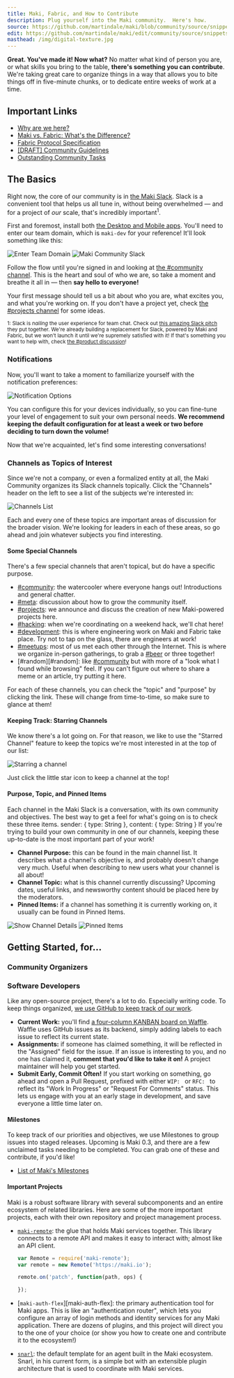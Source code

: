```yaml
---
title: Maki, Fabric, and How to Contribute
description: Plug yourself into the Maki community.  Here's how.
source: https://github.com/martindale/maki/blob/community/source/snippets/introduction.md
edit: https://github.com/martindale/maki/edit/community/source/snippets/introduction.md
masthead: /img/digital-texture.jpg
---
```


**Great.  You've made it! Now what?**  No matter what kind of person you are, or
what skills you bring to the table, **there's something you can contribute**.
We're taking great care to organize things in a way that allows you to bite
things off in five-minute chunks, or to dedicate entire weeks of work at a time. 

## Important Links
- [Why are we here?][why-are-we-here]
- [Maki vs. Fabric: What's the Difference?][maki-vs-fabric]
- [Fabric Protocol Specification][fabric-protocol]
- [[DRAFT] Community Guidelines][community-guidelines]
- [Outstanding Community Tasks][outstanding-tasks]

## The Basics
Right now, the core of our community is in [the Maki Slack][chat].  Slack is a
convenient tool that helps us all tune in, without being overwhelmed — and for a
project of _our_ scale, that's incredibly important<sup>1</sup>.

First and foremost, install both [the Desktop and Mobile apps][slack-apps].
You'll need to enter our team domain, which is `maki-dev` for your reference!
It'll look something like this:

![Enter Team Domain](http://i.imgur.com/2IOfy31.png) ![Maki Community Slack](http://i.imgur.com/fHuhMvW.png)

Follow the flow until you're signed in and looking at [the #community
channel][#community].  This is the heart and soul of who we are, so take a
moment and breathe it all in — then **say hello to everyone!**

Your first message should tell us a bit about who you are, what excites you, and
what you're working on.  If you don't have a project yet, check [the #projects 
channel][#projects] for some ideas.

<small>1: Slack is _nailing_ the user experience for team chat.  Check out [this
amazing Slack pitch](https://www.youtube.com/watch?v=W8_tGC8pNvI) they put
together.  We're already building a replacement for Slack, powered by Maki and
Fabric, but we won't launch it until we're supremely satisfied with it!  If
that's something you want to help with, check [the #product
discussion][#product]!</small>

### Notifications
Now, you'll want to take a moment to familiarize yourself with the notification
preferences:

![Notification Options](http://i.imgur.com/IG4Jglp.png)

You can configure this for your devices individually, so you can fine-tune your
level of engagement to suit your own personal needs.  **We recommend keeping the
default configuration for at least a week or two before deciding to turn down
the volume!**

Now that we're acquainted, let's find some interesting conversations!

### Channels as Topics of Interest
Since we're not a company, or even a formalized entity at all, the Maki
Community organizes its Slack channels topically.  Click the "Channels" header
on the left to see a list of the subjects we're interested in:

![Channels List](http://i.imgur.com/h5BWt5q.png)

Each and every one of these topics are important areas of discussion for the
broader vision.  We're looking for leaders in each of these areas, so go ahead
and join whatever subjects you find interesting.

#### Some Special Channels
There's a few special channels that aren't topical, but do have a specific
purpose.

- [#community][#community]: the watercooler where everyone hangs out!  Introductions and general chatter.
- [#meta][#meta]: discussion about how to grow the community itself.
- [#projects][#projects]: we announce and discuss the creation of new Maki-powered projects here.
- [#hacking][#hacking]: when we're coordinating on a weekend hack, we'll chat here!
- [#development][#development]: this is where engineering work on Maki and Fabric take place.  Try not to tap on the glass, there are engineers at work!
- [#meetups][#meetups]: most of us met each other through the Internet.  This is where we organize in-person gatherings, to grab a [#beer][#beer] or three together!
- [#random][#random]: like [#community][#community] but with more of a "look what I found while browsing" feel. If you can't figure out where to share a meme or an article, try putting it here.

For each of these channels, you can check the "topic" and "purpose" by clicking
the link.  These will change from time-to-time, so make sure to glance at them!

#### Keeping Track: Starring Channels
We know there's a lot going on.  For that reason, we like to use the "Starred
Channel" feature to keep the topics we're most interested in at the top of our
list:

![Starring a channel](http://i.imgur.com/65p57Dc.png)

Just click the little star icon to keep a channel at the top!

#### Purpose, Topic, and Pinned Items
Each channel in the Maki Slack is a conversation, with its own community and
objectives.  The best way to get a feel for what's going on is to check these
three items.
    sender: { type: String },
    content: { type: String }
If you're trying to build your own community in one of our channels, keeping
these up-to-date is the most important part of your work!

- **Channel Purpose:** this can be found in the main channel list.  It describes what a channel's objective is, and probably doesn't change very much.  Useful when describing to new users what your channel is all about!
- **Channel Topic:** what is this channel currently discussing?  Upcoming dates, useful links, and newsworthy content should be placed here by the moderators.
- **Pinned Items:** if a channel has something it is currently working on, it usually can be found in Pinned Items.

![Show Channel Details](http://i.imgur.com/Pd1RxYt.png) ![Pinned Items](http://i.imgur.com/iG1Ao6v.png)

## Getting Started, for...

### Community Organizers

### Software Developers
Like any open-source project, there's a lot to do.  Especially writing code.  To keep things organized, [we use GitHub to keep track of our work](https://github.com/martindale/maki).

- **Current Work:** you'll find [a four-column KANBAN board on Waffle][waffle].  Waffle uses GitHub issues as its backend, simply adding labels to each issue to reflect its current state.
- **Assignments:** if someone has claimed something, it will be reflected in the "Assigned" field for the issue.  If an issue is interesting to you, and no one has claimed it, **comment that you'd like to take it on!**  A project maintainer will help you get started.
- **Submit Early, Commit Often!** If you start working on something, go ahead and open a Pull Request, prefixed with either `WIP: ` or `RFC: ` to reflect its "Work In Progress" or "Request For Comments" status.  This lets us engage with you at an early stage in development, and save everyone a little time later on.

#### Milestones
To keep track of our priorities and objectives, we use Milestones to group
issues into staged releases.  Upcoming is Maki 0.3, and there are a few
unclaimed tasks needing to be completed.  You can grab one of these and
contribute, if you'd like!

- [List of Maki's Milestones](https://github.com/martindale/maki/milestones)

#### Important Projects
Maki is a robust software library with several subcomponents and an entire
ecosystem of related libraries.  Here are some of the more important projects,
each with their own repository and project management process.

- [`maki-remote`][maki-remote]: the glue that holds Maki services together.  This
library connects to a remote API and makes it easy to interact with; almost like
an API client.

  ```js
  var Remote = require('maki-remote');
  var remote = new Remote('https://maki.io');
  
  remote.on('patch', function(path, ops) {
  
  });
  ```
- [`maki-auth-flex`][maki-auth-flex]: the primary authentication tool for Maki apps.  This is like an "authentication router", which lets you configure an array of login methods and identity services for any Maki application.  There are dozens of plugins, and this project will direct you to the one of your choice (or show you how to create one and contribute it to the ecosystem!)
- [`snarl`][snarl]: the default template for an agent built in the Maki ecosystem.  Snarl, in his current form, is a simple bot with an extensible plugin architecture that is used to coordinate with Maki services.

[chat]: https://chat.maki.io/
[slack]: https://www.youtube.com/watch?v=W8_tGC8pNvI
[slack-apps]: https://slack.com/downloads
[why-are-we-here]: https://maki-dev.slack.com/files/martindale/F1827U79U/Why_are_we_here_
[maki-vs-fabric]: https://maki-dev.slack.com/files/chrisinajar/F16EBB88K/Elevator_Speach
[fabric-protocol]: https://maki-dev.slack.com/files/martindale/F170LP2HL/fabric_protocol_specification.md
[community-guidelines]: https://maki-dev.slack.com/files/martindale/F1565BS5P/Community_Guidelines.md
[outstanding-tasks]: https://maki-dev.slack.com/files/martindale/F1ARP5JKV/Outstanding_Community_Tasks
[maki-remote]: https://github.com/martindale/maki-remote
[waffle]: https://waffle.io/martindale/maki
[snarl]: https://github.com/martindale/snarl

[#product]: https://maki.io/topics/product
[#community]: https://maki.io/topics/community
[#projects]: https://maki.io/topics/projects
[#meta]: https://maki.io/topics/meta 
[#hacking]: https://maki.io/topics/hacking 
[#development]: https://maki.io/topics/development 
[#meetups]: https://maki.io/topics/meetups 
[#beer]: https://maki.io/topics/beer 
